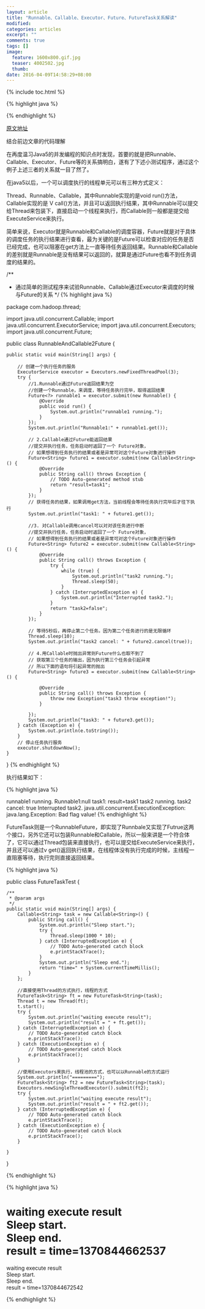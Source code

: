 ```yaml
---
layout: article
title: "Runnable、Callable、Executor、Future、FutureTask关系解读"
modified:
categories: articles
excerpt: ""
comments: true
tags: []
image: 
  feature: 1600x800.gif.jpg
  teaser: 4002502.jpg
  thumb:
date: 2016-04-09T14:58:29+08:00
---
```


{% include toc.html %}

{% highlight java %}

{% endhighlight %}

[原文地址](http://blog.csdn.net/zhangzhaokun/article/details/6615454)

结合前边文章的代码理解

在再度温习Java5的并发编程的知识点时发现，首要的就是把Runnable、Callable、Executor、Future等的关系搞明白，遂有了下述小测试程序，通过这个例子上述三者的关系就一目了然了。

在java5以后，一个可以调度执行的线程单元可以有三种方式定义：

Thread、Runnable、Callable，其中Runnable实现的是void run()方法，Callable实现的是 V call()方法，并且可以返回执行结果，其中Runnable可以提交给Thread来包装下，直接启动一个线程来执行，而Callable则一般都是提交给ExecuteService来执行。

简单来说，Executor就是Runnable和Callable的调度容器，Future就是对于具体的调度任务的执行结果进行查看，最为关键的是Future可以检查对应的任务是否已经完成，也可以阻塞在get方法上一直等待任务返回结果。Runnable和Callable的差别就是Runnable是没有结果可以返回的，就算是通过Future也看不到任务调度的结果的。 

/**
 * 通过简单的测试程序来试验Runnable、Callable通过Executor来调度的时候与Future的关系
 */
{% highlight java %}

package com.hadoop.thread;

import java.util.concurrent.Callable;
import java.util.concurrent.ExecutorService;
import java.util.concurrent.Executors;
import java.util.concurrent.Future;

public class RunnableAndCallable2Future {

	public static void main(String[] args) {

		// 创建一个执行任务的服务
		ExecutorService executor = Executors.newFixedThreadPool(3);
		try {
			//1.Runnable通过Future返回结果为空
			//创建一个Runnable，来调度，等待任务执行完毕，取得返回结果
			Future<?> runnable1 = executor.submit(new Runnable() {
				@Override
				public void run() {
					System.out.println("runnable1 running.");
				}
			});
			System.out.println("Runnable1:" + runnable1.get());

			// 2.Callable通过Future能返回结果
			//提交并执行任务，任务启动时返回了一个 Future对象，
			// 如果想得到任务执行的结果或者是异常可对这个Future对象进行操作
			Future<String> future1 = executor.submit(new Callable<String>() {
				@Override
				public String call() throws Exception {
					// TODO Auto-generated method stub
					return "result=task1";
				}
			});
			// 获得任务的结果，如果调用get方法，当前线程会等待任务执行完毕后才往下执行
			System.out.println("task1: " + future1.get());

			//3. 对Callable调用cancel可以对对该任务进行中断
			//提交并执行任务，任务启动时返回了一个 Future对象，
			// 如果想得到任务执行的结果或者是异常可对这个Future对象进行操作
			Future<String> future2 = executor.submit(new Callable<String>() {
				@Override
				public String call() throws Exception {				
					try {
						while (true) {
							System.out.println("task2 running.");
							Thread.sleep(50);
						}
					} catch (InterruptedException e) {
						System.out.println("Interrupted task2.");
					}
					return "task2=false";
				}
			});
			
			// 等待5秒后，再停止第二个任务。因为第二个任务进行的是无限循环
			Thread.sleep(10);
			System.out.println("task2 cancel: " + future2.cancel(true));

			// 4.用Callable时抛出异常则Future什么也取不到了
			// 获取第三个任务的输出，因为执行第三个任务会引起异常
			// 所以下面的语句将引起异常的抛出
			Future<String> future3 = executor.submit(new Callable<String>() {

				@Override
				public String call() throws Exception {
					throw new Exception("task3 throw exception!");
				}

			});
			System.out.println("task3: " + future3.get());
		} catch (Exception e) {
			System.out.println(e.toString());
		}
		// 停止任务执行服务
		executor.shutdownNow();
	}
}
{% endhighlight %}

执行结果如下：

{% highlight java %}

runnable1 running.
Runnable1:null
task1: result=task1
task2 running.
task2 cancel: true
Interrupted task2.
java.util.concurrent.ExecutionException: java.lang.Exception: Bad flag value!
{% endhighlight %}

FutureTask则是一个RunnableFuture<V>，即实现了Runnbale又实现了Futrue<V>这两个接口，另外它还可以包装Runnable和Callable<V>，所以一般来讲是一个符合体了，它可以通过Thread包装来直接执行，也可以提交给ExecuteService来执行，并且还可以通过v get()返回执行结果，在线程体没有执行完成的时候，主线程一直阻塞等待，执行完则直接返回结果。

{% highlight java %}

public class FutureTaskTest {

	/**
	 * @param args
	 */
	public static void main(String[] args) {
		Callable<String> task = new Callable<String>() {
			public String call() {
				System.out.println("Sleep start.");
				try {
					Thread.sleep(1000 * 10);
				} catch (InterruptedException e) {
					// TODO Auto-generated catch block
					e.printStackTrace();
				}
				System.out.println("Sleep end.");
				return "time=" + System.currentTimeMillis();
			}
		};
		
		//直接使用Thread的方式执行，线程的方式
		FutureTask<String> ft = new FutureTask<String>(task);
		Thread t = new Thread(ft);
		t.start();
		try {
			System.out.println("waiting execute result");
			System.out.println("result = " + ft.get());
		} catch (InterruptedException e) {
			// TODO Auto-generated catch block
			e.printStackTrace();
		} catch (ExecutionException e) {
			// TODO Auto-generated catch block
			e.printStackTrace();
		}
		
		//使用Executors来执行，线程池的方式，也可以以Runnable的方式运行
		System.out.println("=========");
		FutureTask<String> ft2 = new FutureTask<String>(task);
		Executors.newSingleThreadExecutor().submit(ft2);
		try {
			System.out.println("waiting execute result");
			System.out.println("result = " + ft2.get());
		} catch (InterruptedException e) {
			// TODO Auto-generated catch block
			e.printStackTrace();
		} catch (ExecutionException e) {
			// TODO Auto-generated catch block
			e.printStackTrace();
		}
		
	}
}

{% endhighlight %}

{% highlight java %}

waiting execute result  
Sleep start.  
Sleep end.  
result = time=1370844662537  
=========  
waiting execute result  
Sleep start.  
Sleep end.  
result = time=1370844672542  

{% endhighlight %}